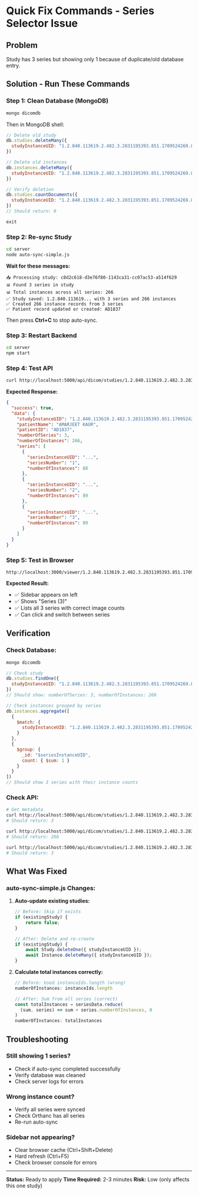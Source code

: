 # Quick Fix Commands - Series Selector Issue

## Problem
Study has 3 series but showing only 1 because of duplicate/old database entry.

## Solution - Run These Commands

### Step 1: Clean Database (MongoDB)
```bash
mongo dicomdb
```

Then in MongoDB shell:
```javascript
// Delete old study
db.studies.deleteMany({ 
  studyInstanceUID: "1.2.840.113619.2.482.3.2831195393.851.1709524269.885" 
})

// Delete old instances
db.instances.deleteMany({ 
  studyInstanceUID: "1.2.840.113619.2.482.3.2831195393.851.1709524269.885" 
})

// Verify deletion
db.studies.countDocuments({ 
  studyInstanceUID: "1.2.840.113619.2.482.3.2831195393.851.1709524269.885" 
})
// Should return: 0

exit
```

### Step 2: Re-sync Study
```bash
cd server
node auto-sync-simple.js
```

**Wait for these messages:**
```
📥 Processing study: c8d2c618-d3e76f80-1143ca31-cc07ac53-a514f629
📊 Found 3 series in study
📊 Total instances across all series: 266
✅ Study saved: 1.2.840.113619... with 3 series and 266 instances
✅ Created 266 instance records from 3 series
✅ Patient record updated or created: AD1837
```

Then press **Ctrl+C** to stop auto-sync.

### Step 3: Restart Backend
```bash
cd server
npm start
```

### Step 4: Test API
```bash
curl http://localhost:5000/api/dicom/studies/1.2.840.113619.2.482.3.2831195393.851.1709524269.885/metadata
```

**Expected Response:**
```json
{
  "success": true,
  "data": {
    "studyInstanceUID": "1.2.840.113619.2.482.3.2831195393.851.1709524269.885",
    "patientName": "AMARJEET KAUR",
    "patientID": "AD1837",
    "numberOfSeries": 3,
    "numberOfInstances": 266,
    "series": [
      {
        "seriesInstanceUID": "...",
        "seriesNumber": "1",
        "numberOfInstances": 88
      },
      {
        "seriesInstanceUID": "...",
        "seriesNumber": "2",
        "numberOfInstances": 89
      },
      {
        "seriesInstanceUID": "...",
        "seriesNumber": "3",
        "numberOfInstances": 89
      }
    ]
  }
}
```

### Step 5: Test in Browser
```
http://localhost:3000/viewer/1.2.840.113619.2.482.3.2831195393.851.1709524269.885
```

**Expected Result:**
- ✅ Sidebar appears on left
- ✅ Shows "Series (3)"
- ✅ Lists all 3 series with correct image counts
- ✅ Can click and switch between series

## Verification

### Check Database:
```javascript
mongo dicomdb

// Check study
db.studies.findOne({ 
  studyInstanceUID: "1.2.840.113619.2.482.3.2831195393.851.1709524269.885" 
})
// Should show: numberOfSeries: 3, numberOfInstances: 266

// Check instances grouped by series
db.instances.aggregate([
  { 
    $match: { 
      studyInstanceUID: "1.2.840.113619.2.482.3.2831195393.851.1709524269.885" 
    } 
  },
  { 
    $group: { 
      _id: "$seriesInstanceUID", 
      count: { $sum: 1 } 
    } 
  }
])
// Should show 3 series with their instance counts
```

### Check API:
```bash
# Get metadata
curl http://localhost:5000/api/dicom/studies/1.2.840.113619.2.482.3.2831195393.851.1709524269.885/metadata | jq '.data.numberOfSeries'
# Should return: 3

curl http://localhost:5000/api/dicom/studies/1.2.840.113619.2.482.3.2831195393.851.1709524269.885/metadata | jq '.data.numberOfInstances'
# Should return: 266

curl http://localhost:5000/api/dicom/studies/1.2.840.113619.2.482.3.2831195393.851.1709524269.885/metadata | jq '.data.series | length'
# Should return: 3
```

## What Was Fixed

### auto-sync-simple.js Changes:

1. **Auto-update existing studies:**
   ```javascript
   // Before: Skip if exists
   if (existingStudy) {
       return false;
   }
   
   // After: Delete and re-create
   if (existingStudy) {
       await Study.deleteOne({ studyInstanceUID });
       await Instance.deleteMany({ studyInstanceUID });
   }
   ```

2. **Calculate total instances correctly:**
   ```javascript
   // Before: Used instanceIds.length (wrong)
   numberOfInstances: instanceIds.length
   
   // After: Sum from all series (correct)
   const totalInstances = seriesData.reduce(
     (sum, series) => sum + series.numberOfInstances, 0
   )
   numberOfInstances: totalInstances
   ```

## Troubleshooting

### Still showing 1 series?
- Check if auto-sync completed successfully
- Verify database was cleaned
- Check server logs for errors

### Wrong instance count?
- Verify all series were synced
- Check Orthanc has all series
- Re-run auto-sync

### Sidebar not appearing?
- Clear browser cache (Ctrl+Shift+Delete)
- Hard refresh (Ctrl+F5)
- Check browser console for errors

---

**Status:** Ready to apply
**Time Required:** 2-3 minutes
**Risk:** Low (only affects this one study)
